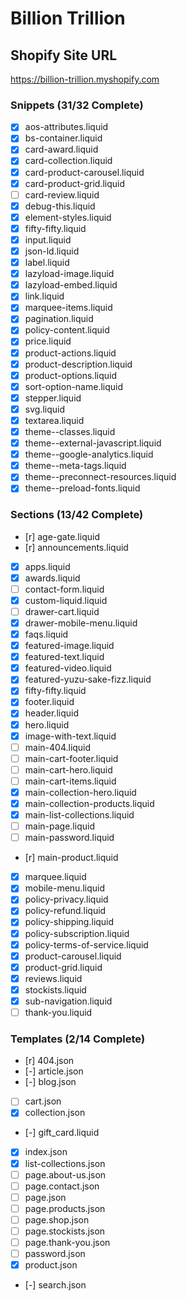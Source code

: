 # Billion Trillion

## Shopify Site URL
https://billion-trillion.myshopify.com

### Snippets (31/32 Complete)
- [x] aos-attributes.liquid
- [x] bs-container.liquid
- [x] card-award.liquid
- [x] card-collection.liquid
- [x] card-product-carousel.liquid
- [x] card-product-grid.liquid
- [ ] card-review.liquid
- [x] debug-this.liquid
- [x] element-styles.liquid
- [x] fifty-fifty.liquid
- [x] input.liquid
- [x] json-ld.liquid
- [x] label.liquid
- [x] lazyload-image.liquid
- [x] lazyload-embed.liquid
- [x] link.liquid
- [x] marquee-items.liquid
- [x] pagination.liquid
- [x] policy-content.liquid
- [x] price.liquid
- [x] product-actions.liquid
- [x] product-description.liquid
- [x] product-options.liquid
- [x] sort-option-name.liquid
- [x] stepper.liquid
- [x] svg.liquid
- [x] textarea.liquid
- [x] theme--classes.liquid
- [x] theme--external-javascript.liquid
- [x] theme--google-analytics.liquid
- [x] theme--meta-tags.liquid
- [x] theme--preconnect-resources.liquid
- [x] theme--preload-fonts.liquid

### Sections (13/42 Complete)
- [r] age-gate.liquid
- [r] announcements.liquid
- [x] apps.liquid
- [x] awards.liquid
- [ ] contact-form.liquid
- [x] custom-liquid.liquid
- [ ] drawer-cart.liquid
- [x] drawer-mobile-menu.liquid
- [x] faqs.liquid
- [x] featured-image.liquid
- [x] featured-text.liquid
- [x] featured-video.liquid
- [x] featured-yuzu-sake-fizz.liquid
- [x] fifty-fifty.liquid
- [x] footer.liquid
- [x] header.liquid
- [x] hero.liquid
- [x] image-with-text.liquid
- [ ] main-404.liquid
- [ ] main-cart-footer.liquid
- [ ] main-cart-hero.liquid
- [ ] main-cart-items.liquid
- [x] main-collection-hero.liquid
- [x] main-collection-products.liquid
- [x] main-list-collections.liquid
- [ ] main-page.liquid
- [ ] main-password.liquid
- [r] main-product.liquid
- [x] marquee.liquid
- [x] mobile-menu.liquid
- [x] policy-privacy.liquid
- [x] policy-refund.liquid
- [x] policy-shipping.liquid
- [x] policy-subscription.liquid
- [x] policy-terms-of-service.liquid
- [x] product-carousel.liquid
- [x] product-grid.liquid
- [x] reviews.liquid
- [x] stockists.liquid
- [x] sub-navigation.liquid
- [ ] thank-you.liquid

### Templates (2/14 Complete)
- [r] 404.json
- [-] article.json
- [-] blog.json
- [ ] cart.json
- [x] collection.json
- [-] gift_card.liquid
- [x] index.json
- [x] list-collections.json
- [ ] page.about-us.json
- [ ] page.contact.json
- [ ] page.json
- [ ] page.products.json
- [ ] page.shop.json
- [ ] page.stockists.json
- [ ] page.thank-you.json
- [ ] password.json
- [x] product.json
- [-] search.json
